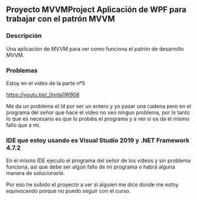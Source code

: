 ## Proyecto MVVMProject Aplicación de WPF para trabajar con el patrón MVVM 

### Descripción 

Una aplicación de MVVM para ver como funciona el patrón de desarrollo MVVM. 

### Problemas

Estoy en el vídeo de la parte nº5

https://youtu.be/_0nnIa1W908

Me da un problema el Id por ser un entero y yo pasar una cadena pero en el programa del señor que hace el vídeo no veo ningun problema, por lo tanto lo que es necesario es que lo probéis el programa y a ver si os da el mismo fallo que a mí.

### IDE que estoy usando es Visual Studio 2019 y .NET Framework 4.7.2 

En el mismo IDE ejecuto el programa del señor de los vídeos y sin problema funciona, así que debe ser algún fallo de mi programa o habrá alguna manera de solucionarlo. 

Por eso he subido el proyecto a ver si alguien me dice donde me estoy equivocando porque no puedo seguir con el curso.
